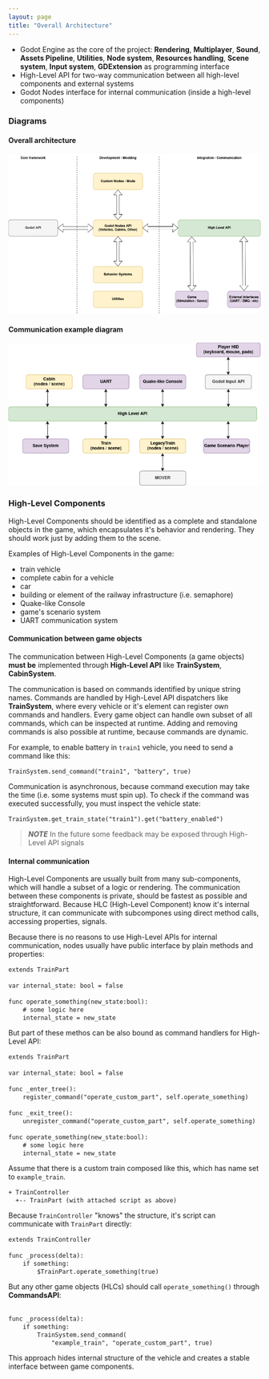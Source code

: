 ```yaml
---
layout: page
title: "Overall Architecture"
---
```


* Godot Engine as the core of the project: **Rendering**,
  **Multiplayer**, **Sound**, **Assets Pipeline**, **Utilities**,
  **Node system**, **Resources handling**, **Scene system**,
  **Input system**, **GDExtension** as programming interface
* High-Level API for two-way communication between all high-level components and external systems
* Godot Nodes interface for internal communication (inside a high-level
  components)



### Diagrams

#### Overall architecture

![Overall architecture](assets/overall-architecture-1.png)

#### Communication example diagram

![Overall architecture](assets/overall-architecture-2.png)

### High-Level Components

High-Level Components should be identified as a complete and standalone
objects in the game, which encapsulates it's behavior and rendering.
They should work just by adding them to the scene.

Examples of High-Level Components in the game:
- train vehicle
- complete cabin for a vehicle
- car
- building or element of the railway infrastructure (i.e. semaphore)
- Quake-like Console
- game's scenario system
- UART communication system

#### Communication between game objects

The communication between High-Level Components (a game objects) **must be**
implemented through **High-Level API** like **TrainSystem**, **CabinSystem**.

The communication is based on commands identified by unique string names. Commands are handled by High-Level API
dispatchers like **TrainSystem**, where every vehicle or it's element can register own commands and handlers. Every
game object can handle own subset of all commands, which can be inspected at runtime. Adding and removing commands
is also possible at runtime, because commands are dynamic.

For example, to enable battery in `train1` vehicle, you need to send a command like this:
```gdscript
TrainSystem.send_command("train1", "battery", true)
```

Communication is asynchronous, because command execution may take the time (i.e. some systems must spin up). To check if
the command was executed successfully, you must inspect the vehicle state:

```gdscript
TrainSystem.get_train_state("train1").get("battery_enabled")
```

> **_NOTE_**
> In the future some feedback may be exposed through High-Level API signals 


#### Internal communication

High-Level Components are usually built from many sub-components, which will
handle a subset of a logic or rendering. The communication between these
components is private, should be fastest as possible and
straightforward. Because HLC (High-Level Component) know it's internal
structure, it can communicate with subcompones using direct method
calls, accessing properties, signals.

Because there is no reasons to use High-Level APIs for internal communication,
nodes usually have public interface by plain methods and properties:

```gdscript
extends TrainPart

var internal_state: bool = false

func operate_something(new_state:bool):
    # some logic here
    internal_state = new_state
```

But part of these methos can be also bound as command handlers for
High-Level API:

```gdscript
extends TrainPart

var internal_state: bool = false

func _enter_tree():
    register_command("operate_custom_part", self.operate_something)

func _exit_tree():
    unregister_command("operate_custom_part", self.operate_something)

func operate_something(new_state:bool):
    # some logic here
    internal_state = new_state
```

Assume that there is a custom train composed like this, which has name
set to `example_train`.

```
+ TrainController
  +-- TrainPart (with attached script as above)
```

Because `TrainController` "knows" the structure, it's script can communicate
with `TrainPart` directly:

```gdscript
extends TrainController

func _process(delta):
    if something:
        $TrainPart.operate_something(true)
```

But any other game objects (HLCs) should call `operate_something()`
through **CommandsAPI**:

```gdscript

func _process(delta):
    if something:
        TrainSystem.send_command(
            "example_train", "operate_custom_part", true)
```

This approach hides internal structure of the vehicle and creates a
stable interface between game components.
